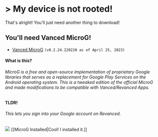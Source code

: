 # > My device is not rooted!

That's alright! You'll just need another thing to download!

## You'll need Vanced MicroG!
- [Vanced MicroG](https://github.com/TeamVanced/VancedMicroG/releases/download/v0.2.24.220220-220220001/microg.apk) `(v0.2.24.220220 as of April 25, 2023)`

#### What is this?
###### MicroG is a free and open-source implementation of proprietary Google libraries that serves as a replacement for Google Play Services on the Android operating system. This is a tweaked edition of the official MicroG and made modifications to be compatible with Vanced/Revanced Apps.
#### TLDR!
###### This lets you sign into your Google account on Revanced.




![](https://cdn.discordapp.com/attachments/803186540359450664/1100960373282193449/image_2023-04-26_182246728_1.gif) [[MicroG Installed|Cool! I installed it.]]
